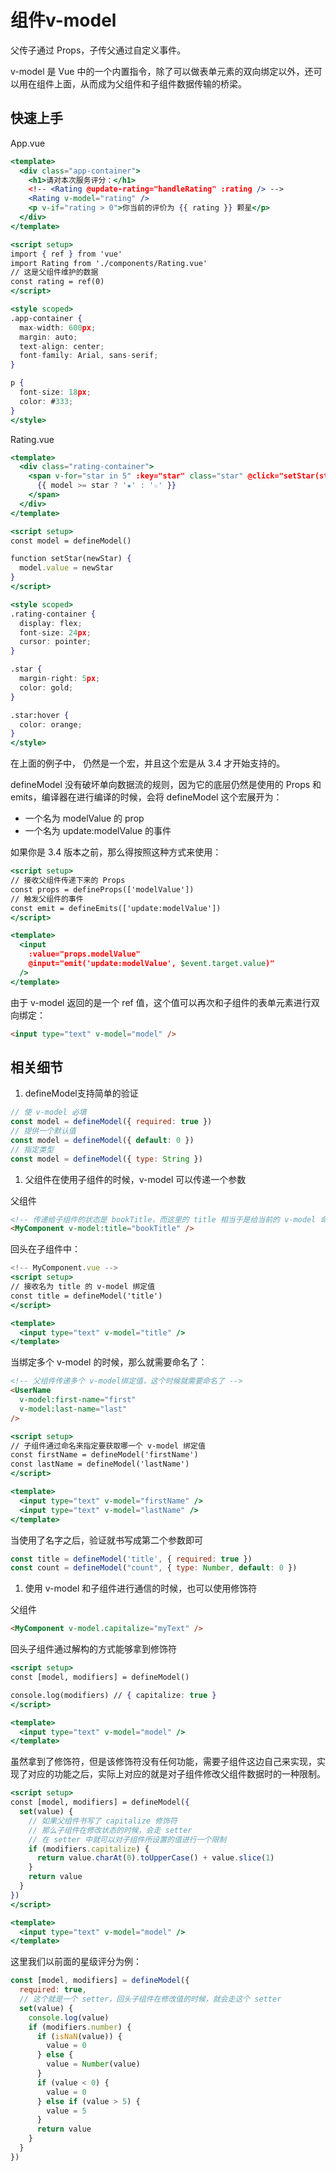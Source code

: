 # 组件v-model

父传子通过 Props，子传父通过自定义事件。

v-model 是 Vue 中的一个内置指令，除了可以做表单元素的双向绑定以外，还可以用在组件上面，从而成为父组件和子组件数据传输的桥梁。

## 快速上手

App.vue

```jsx
<template>
  <div class="app-container">
    <h1>请对本次服务评分：</h1>
    <!-- <Rating @update-rating="handleRating" :rating /> -->
    <Rating v-model="rating" />
    <p v-if="rating > 0">你当前的评价为 {{ rating }} 颗星</p>
  </div>
</template>

<script setup>
import { ref } from 'vue'
import Rating from './components/Rating.vue'
// 这是父组件维护的数据
const rating = ref(0)
</script>

<style scoped>
.app-container {
  max-width: 600px;
  margin: auto;
  text-align: center;
  font-family: Arial, sans-serif;
}

p {
  font-size: 18px;
  color: #333;
}
</style>

```

Rating.vue

```jsx
<template>
  <div class="rating-container">
    <span v-for="star in 5" :key="star" class="star" @click="setStar(star)">
      {{ model >= star ? '★' : '☆' }}
    </span>
  </div>
</template>

<script setup>
const model = defineModel()

function setStar(newStar) {
  model.value = newStar
}
</script>

<style scoped>
.rating-container {
  display: flex;
  font-size: 24px;
  cursor: pointer;
}

.star {
  margin-right: 5px;
  color: gold;
}

.star:hover {
  color: orange;
}
</style>

```

在上面的例子中， 仍然是一个宏，并且这个宏是从 3.4 才开始支持的。

defineModel 没有破坏单向数据流的规则，因为它的底层仍然是使用的 Props 和 emits，编译器在进行编译的时候，会将 defineModel 这个宏展开为：

- 一个名为 modelValue 的 prop
- 一个名为 update:modelValue 的事件

如果你是 3.4 版本之前，那么得按照这种方式来使用：

```jsx
<script setup>
// 接收父组件传递下来的 Props
const props = defineProps(['modelValue'])
// 触发父组件的事件
const emit = defineEmits(['update:modelValue'])
</script>

<template>
  <input
    :value="props.modelValue"
    @input="emit('update:modelValue', $event.target.value)"
  />
</template>
```

由于 v-model 返回的是一个 ref 值，这个值可以再次和子组件的表单元素进行双向绑定：

```html
<input type="text" v-model="model" />
```

## 相关细节

1. defineModel支持简单的验证

```jsx
// 使 v-model 必填
const model = defineModel({ required: true })
// 提供一个默认值
const model = defineModel({ default: 0 })
// 指定类型
const model = defineModel({ type: String })
```

1. 父组件在使用子组件的时候，v-model 可以传递一个参数

父组件

```html
<!-- 传递给子组件的状态是 bookTitle，而这里的 title 相当于是给当前的 v-model 命名 -->
<MyComponent v-model:title="bookTitle" />
```

回头在子组件中：

```jsx
<!-- MyComponent.vue -->
<script setup>
// 接收名为 title 的 v-model 绑定值
const title = defineModel('title')
</script>

<template>
  <input type="text" v-model="title" />
</template>
```

当绑定多个 v-model 的时候，那么就需要命名了：

```html
<!-- 父组件传递多个 v-model绑定值，这个时候就需要命名了 -->
<UserName
  v-model:first-name="first"
  v-model:last-name="last"
/>
```

```jsx
<script setup>
// 子组件通过命名来指定要获取哪一个 v-model 绑定值
const firstName = defineModel('firstName')
const lastName = defineModel('lastName')
</script>

<template>
  <input type="text" v-model="firstName" />
  <input type="text" v-model="lastName" />
</template>
```

当使用了名字之后，验证就书写成第二个参数即可

```jsx
const title = defineModel('title', { required: true })
const count = defineModel("count", { type: Number, default: 0 })
```

1. 使用 v-model 和子组件进行通信的时候，也可以使用修饰符

父组件

```html
<MyComponent v-model.capitalize="myText" />
```

回头子组件通过解构的方式能够拿到修饰符

```jsx
<script setup>
const [model, modifiers] = defineModel()

console.log(modifiers) // { capitalize: true }
</script>

<template>
  <input type="text" v-model="model" />
</template>
```

虽然拿到了修饰符，但是该修饰符没有任何功能，需要子组件这边自己来实现，实现了对应的功能之后，实际上对应的就是对子组件修改父组件数据时的一种限制。

```jsx
<script setup>
const [model, modifiers] = defineModel({
  set(value) {
    // 如果父组件书写了 capitalize 修饰符
    // 那么子组件在修改状态的时候，会走 setter
    // 在 setter 中就可以对子组件所设置的值进行一个限制
    if (modifiers.capitalize) {
      return value.charAt(0).toUpperCase() + value.slice(1)
    }
    return value
  }
})
</script>

<template>
  <input type="text" v-model="model" />
</template>
```

这里我们以前面的星级评分为例：

```jsx
const [model, modifiers] = defineModel({
  required: true,
  // 这个就是一个 setter，回头子组件在修改值的时候，就会走这个 setter
  set(value) {
    console.log(value)
    if (modifiers.number) {
      if (isNaN(value)) {
        value = 0
      } else {
        value = Number(value)
      }
      if (value < 0) {
        value = 0
      } else if (value > 5) {
        value = 5
      }
      return value
    }
  }
})
```

